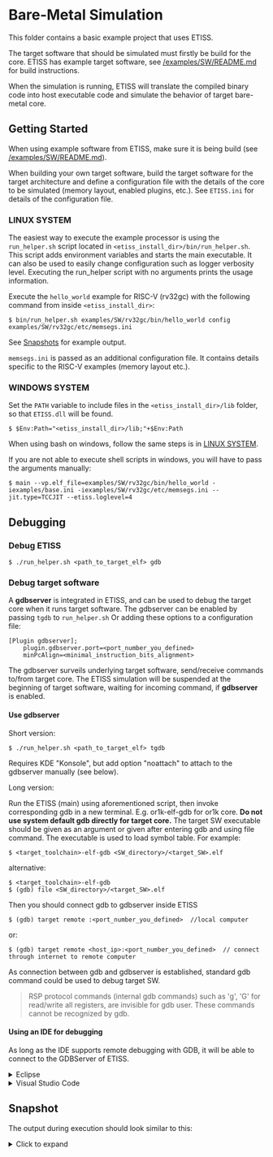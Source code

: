 # Bare-Metal Simulation

This folder contains a basic example project that uses ETISS.

The target software that should be simulated must firstly be build for the core.
ETISS has example target software, see [/examples/SW/README.md](/examples/SW/README.md) for build instructions.

When the simulation is running,
ETISS will translate the compiled binary code into host executable code
and simulate the behavior of target bare-metal core.

## Getting Started

When using example software from ETISS, make sure it is being build
(see [/examples/SW/README.md](/examples/SW/README.md)).

When building your own target software, build the target software for the target architecture
and define a configuration file with the details of the core to be simulated
(memory layout, enabled plugins, etc.).
See `ETISS.ini` for details of the configuration file.

### LINUX SYSTEM

The easiest way to execute the example processor is using the `run_helper.sh` script located in `<etiss_install_dir>/bin/run_helper.sh`.
This script adds environment variables and starts the main executable.
It can also be used to easily change configuration such as logger verbosity level.
Executing the run_helper script with no arguments prints the usage information.

Execute the `hello_world` example for RISC-V (rv32gc) with the following command from inside `<etiss_install_dir>`:

	$ bin/run_helper.sh examples/SW/rv32gc/bin/hello_world config examples/SW/rv32gc/etc/memsegs.ini 

See [Snapshots](#snapshot) for example output.

`memsegs.ini` is passed as an additional configuration file. It contains details specific to the RISC-V examples (memory layout etc.).

### WINDOWS SYSTEM

Set the `PATH` variable to include files in the `<etiss_install_dir>/lib` folder, so that `ETISS.dll` will be found.

	$ $Env:Path="<etiss_install_dir>/lib;"+$Env:Path

When using bash on windows, follow the same steps is in [LINUX SYSTEM](#linux-system).

If you are not able to execute shell scripts in windows, you will have to pass the arguments manually:

	$ main --vp.elf_file=examples/SW/rv32gc/bin/hello_world -iexamples/base.ini -iexamples/SW/rv32gc/etc/memsegs.ini --jit.type=TCCJIT --etiss.loglevel=4

## Debugging

### Debug ETISS

	$ ./run_helper.sh <path_to_target_elf> gdb

### Debug target software

A **gdbserver** is integrated in ETISS, and can be used to debug the target
core when it runs target software.
The gdbserver can be enabled by passing `tgdb` to `run_helper.sh`
Or adding these options to a configuration file:

	[Plugin gdbserver];
		plugin.gdbserver.port=<port_number_you_defined>
		minPcAlign=<minimal_instruction_bits_alignment>

The gdbserver surveils underlying target software, send/receive commands
to/from target core. The ETISS simulation will be suspended at the
beginning of target software, waiting for incoming command, if **gdbserver**
is enabled.

#### Use gdbserver

Short version:

	$ ./run_helper.sh <path_to_target_elf> tgdb

Requires KDE "Konsole", but add option "noattach" to attach to the gdbserver manually (see below).

Long version:

Run the ETISS (main) using aforementioned script, then invoke corresponding
gdb in a new terminal. E.g. or1k-elf-gdb for or1k core. **Do not use system
default gdb directly for target core.** The target SW executable should be
given as an argument or given after entering gdb and using file command.
The executable is used to load symbol table. For example:

	$ <target_toolchain>-elf-gdb <SW_directory>/<target_SW>.elf

alternative:

	$ <target_toolchain>-elf-gdb
	$ (gdb) file <SW_directory>/<target_SW>.elf

Then you should connect gdb to gdbserver inside ETISS

	$ (gdb) target remote :<port_number_you_defined>  //local computer

or:

	$ (gdb) target remote <host_ip>:<port_number_you_defined>  // connect through internet to remote computer

As connection between gdb and gdbserver is established, standard gdb command
could be used to debug target SW.

  > RSP protocol commands (internal gdb commands) such as 'g', 'G'
  for read/write all registers, are invisible for gdb user. These commands
  cannot be recognized by gdb.

#### Using an IDE for debugging

As long as the IDE supports remote debugging with GDB, it will be able to connect to the GDBServer of ETISS.

<details><summary>Eclipse</summary>
<p>

For example use the following steps to debug with Eclipse (https://stackoverflow.com/a/45608937):

Setup:

- Get "Eclipse IDE for C/C++ Developers"
- Open Eclipse
- Menu: Run -> Debug Configurations...
- Select: C/C++ Remote Application
- Press "New Configuration" button on top
- At the bottom click on "Select other..."
- Check: Use configuration specific settings
- Select: GDB (DSF) Manual Remote Debugging Launcher
- Main tab: Enter C/C++ Application path
- Debugger tab -> Main sub-tab: Enter toolchain GDB path into "GDB debugger"
- Debugger tab -> Connection sub-tab: TCP, localhost, 2222
- Click Apply, Close

Usage:

- Run ETISS with GDBServer enabled
- Menu: Run -> Debug

</p>
</details>

<details><summary>Visual Studio Code</summary>
<p>

Create a new debugging configuration for your project by going to the debug side-view on the left. Click on the drop-down, select "Add Config (your project name)", select environment "C++ (GDB/LLDB)". Adjust the file that opens like the following:

	{
		// Use IntelliSense to learn about possible attributes.
		// Hover to view descriptions of existing attributes.
		// For more information, visit: https://go.microsoft.com/fwlink/?linkid=830387
		"version": "0.2.0",
		"configurations": [
			{
				"name": "ETISS Debug",
				"type": "cppdbg",
				"request": "launch",
				"program": "${workspaceFolder}/build/installed/examples/rv32gc/bin/hello_world",
				"miDebuggerServerAddress": "localhost:2222",
				"args": [],
				"stopAtEntry": false,
				"cwd": "${workspaceFolder}",
				"environment": [],
				"externalConsole": false,
				"MIMode": "gdb",
				"setupCommands": [
					{
						"description": "Enable pretty-printing for gdb",
						"text": "-enable-pretty-printing",
						"ignoreFailures": true
					}
				],
				"miDebuggerPath": "/usr/local/research/projects/SystemDesign/tools/riscv/current/bin/riscv32-unknown-elf-gdb"
			}
		]
	}

</p>
</details>

## Snapshot

The output during execution should look similar to this:

<details><summary>Click to expand</summary>
<p>

### `test_cases` output

Command used on Linux: 

	$ bin/run_helper.sh examples/SW/rv32gc/bin/test_cases config examples/SW/rv32gc/etc/memsegs.ini 

```
=== Setting up configurations ===
Initializer::loadIni(): Ini sucessfully loaded /home/malte/dev/etiss/build/installed/examples/base.ini
Initializer::loadIni(): Ini sucessfully loaded /tmp/etiss_dynamic_QXmliM5E12.ini
Initializer::loadIni(): Ini sucessfully loaded examples/SW/rv32gc/etc/memsegs.ini
  Load Configs from .ini files:
ETISS: Info: Created new config container: global
ETISS: Info:   [BoolConfigurations]
ETISS: Info:     arch.enable_semihosting=true,
ETISS: Info:     arch.or1k.ignore_sr_iee=false,
ETISS: Info:     etiss.enable_dmi=true,
ETISS: Info:     etiss.load_integrated_libraries=true,
ETISS: Info:     etiss.log_pc=false,
ETISS: Info:     jit.debug=false,
ETISS: Info:     jit.gcc.cleanup=true,
ETISS: Info:     jit.verify=false,
ETISS: Info:     testing=false,
ETISS: Info:   [IntConfigurations]
ETISS: Info:     arch.cpu_cycle_time_ps=31250 ; 32 MHz,
ETISS: Info:     arch.or1k.if_stall_cycles=0,
ETISS: Info:     etiss.max_block_size=100,
ETISS: Info:     ETISS::CPU_quantum_ps=100000,
ETISS: Info:     ETISS::sim_mode=0,
ETISS: Info:     ETISS::write_pc_trace_from_time_us=0,
ETISS: Info:     ETISS::write_pc_trace_until_time_us=3000000,
ETISS: Info:     simple_mem_system.memseg_length_00=0x00400000,
ETISS: Info:     simple_mem_system.memseg_length_01=0x00100000,
ETISS: Info:     simple_mem_system.memseg_origin_00=0x10000000,
ETISS: Info:     simple_mem_system.memseg_origin_01=0x20000000,
ETISS: Info:     vp::simulation_time_us=20000000,
ETISS: Info:   [StringConfigurations]
ETISS: Info:     etiss.output_path_prefix=,
ETISS: Info:     jit.type=TCCJIT,
ETISS: Info:     vp.elf_file=examples/SW/rv32gc/bin/hello_world,
=== Finished setting up configurations ===

=== Setting up test system ===
  Setting up Memory
ETISS: Info: New Memory segment added: 1 - [0x00000000103fffff - 0x0000000010000000]
ETISS: Info: New Memory segment added: 2 - [0x00000000200fffff - 0x0000000020000000]
ETISS: Info: Set ETISS architecture to RV32IMACFD as specified in ELF-file.
ETISS: Info: Initialized the memory segment 0 - RWX[0x0000000010000000 - 0x000000001000f9d7] from ELF-file
ETISS: Info: Initialized the memory segment 1 - RW[0x0000000020000000 - 0x0000000020000a97] from ELF-file
  Setting up CPUCore
  CPU start address: 0x10002500
=== Finished Setting up test system ===

=== Setting up plug-ins ===
ETISS: Info:  Adding JIT "TCCJIT"
=== Setting up plug-ins ===


=== Simulation start ===
Hello world!
CPU Time: 6.9375e-05s    Simulation Time: 0.193657s
CPU Cycles (estimated): 2220
MIPS (estimated): 0.0114636
=== Simulation end ===

CPU0 exited with exception: 0x80000000: Finished cpu execution. This is the proper way to exit from etiss::CPUCore::execute.
```

### GDB output in terminal
When utilizing **gdbserver** to debug target software.

```
GNU gdb (SiFive GDB-Metal 10.1.0-2020.12.7) 10.1
Copyright (C) 2020 Free Software Foundation, Inc.
License GPLv3+: GNU GPL version 3 or later <http://gnu.org/licenses/gpl.html>
This is free software: you are free to change and redistribute it.
There is NO WARRANTY, to the extent permitted by law.
Type "show copying" and "show warranty" for details.
This GDB was configured as "--host=x86_64-linux-gnu --target=riscv64-unknown-elf".
Type "show configuration" for configuration details.
For bug reporting instructions, please see:
<https://github.com/sifive/freedom-tools/issues>.
Find the GDB manual and other documentation resources online at:
    <http://www.gnu.org/software/gdb/documentation/>.

For help, type "help".
Type "apropos word" to search for commands related to "word"...
Reading symbols from examples/SW/rv32gc/bin/test_cases...
Remote debugging using :2222
0x1000db80 in _start ()
(gdb) b main
Breakpoint 1 at 0x10000068
(gdb) c
Continuing.

Breakpoint 1, 0x10000068 in main ()
(gdb) info registers    
ra             0x1000dbc6       0x1000dbc6 <_start+70>
sp             0x200fffe0       0x200fffe0
gp             0x20004df4       0x20004df4 <obuf+1652>
tp             0x0      0x0
t0             0x10007d60       268467552
t1             0xf      15
t2             0x0      0
fp             0x20100000       0x20100000
s1             0x0      0
a0             0x10011010       268505104
a1             0x0      0
a2             0x0      0
a3             0xffffffff       -1
a4             0xffffffff       -1
a5             0x10011000       268505088
a6             0x2      2
a7             0x0      0
s2             0x0      0
s3             0x0      0
s4             0x0      0
s5             0x0      0
s6             0x0      0
s7             0x0      0
s8             0x0      0
s9             0x0      0
s10            0x0      0
s11            0x0      0
t3             0x0      0
t4             0x0      0
t5             0x0      0
t6             0x0      0
pc             0x10000068       0x10000068 <main+24>
(gdb) c
Continuing.
Remote connection closed
(gdb) 
```


</p>
</details>

